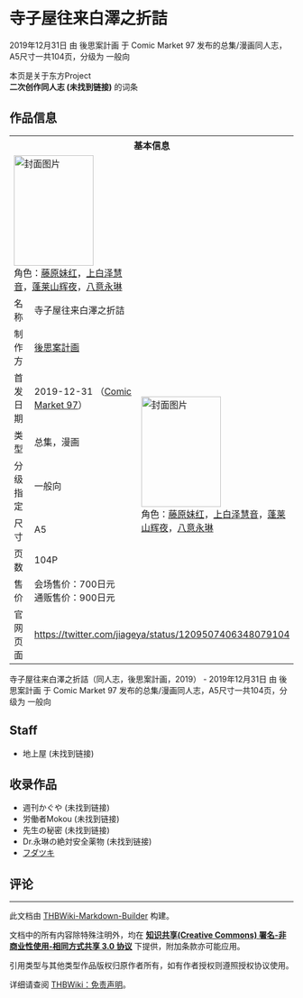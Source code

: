 # 寺子屋往来白澤之折詰

<!-- source html: G:\repos\THBWiki-Markdown-Builder\THBWikiMarkdown\Temp\main\e\ec\ns0%3A%E5%AF%BA%E5%AD%90%E5%B1%8B%E5%BE%80%E6%9D%A5%E7%99%BD%E6%BE%A4%E4%B9%8B%E6%8A%98%E8%A9%B0.html -->

2019年12月31日 由 後思案計画 于 Comic Market 97 发布的总集/漫画同人志，A5尺寸一共104页，分级为 一般向

本页是关于东方Project  
 **二次创作同人志 (未找到链接)** 的词条
## 作品信息

<table><tbody><tr><th colspan="3">基本信息</th></tr><tr><td class="cover-artwork-mobile" colspan="2"><a href="./文件-寺子屋往来白澤之折詰封面.jpg.md" class="image" title="封面图片"><img alt="封面图片" src="https://upload.thwiki.cc/thumb/a/a4/%E5%AF%BA%E5%AD%90%E5%B1%8B%E5%BE%80%E6%9D%A5%E7%99%BD%E6%BE%A4%E4%B9%8B%E6%8A%98%E8%A9%B0%E5%B0%81%E9%9D%A2.jpg/141px-%E5%AF%BA%E5%AD%90%E5%B1%8B%E5%BE%80%E6%9D%A5%E7%99%BD%E6%BE%A4%E4%B9%8B%E6%8A%98%E8%A9%B0%E5%B0%81%E9%9D%A2.jpg" decoding="async" loading="lazy" width="141" height="196" srcset="https://upload.thwiki.cc/thumb/a/a4/%E5%AF%BA%E5%AD%90%E5%B1%8B%E5%BE%80%E6%9D%A5%E7%99%BD%E6%BE%A4%E4%B9%8B%E6%8A%98%E8%A9%B0%E5%B0%81%E9%9D%A2.jpg/211px-%E5%AF%BA%E5%AD%90%E5%B1%8B%E5%BE%80%E6%9D%A5%E7%99%BD%E6%BE%A4%E4%B9%8B%E6%8A%98%E8%A9%B0%E5%B0%81%E9%9D%A2.jpg 1.5x, https://upload.thwiki.cc/thumb/a/a4/%E5%AF%BA%E5%AD%90%E5%B1%8B%E5%BE%80%E6%9D%A5%E7%99%BD%E6%BE%A4%E4%B9%8B%E6%8A%98%E8%A9%B0%E5%B0%81%E9%9D%A2.jpg/281px-%E5%AF%BA%E5%AD%90%E5%B1%8B%E5%BE%80%E6%9D%A5%E7%99%BD%E6%BE%A4%E4%B9%8B%E6%8A%98%E8%A9%B0%E5%B0%81%E9%9D%A2.jpg 2x" data-file-width="544" data-file-height="758"></a><div class="cover-char">角色：<a href="./藤原妹红.md" title="藤原妹红">藤原妹红</a>，<a href="./上白泽慧音.md" title="上白泽慧音">上白泽慧音</a>，<a href="./蓬莱山辉夜.md" title="蓬莱山辉夜">蓬莱山辉夜</a>，<a href="./八意永琳.md" title="八意永琳">八意永琳</a></div></td>
</tr><tr><td class="label">名称</td><td colspan="2"> 寺子屋往来白澤之折詰 </td></tr><tr><td class="label">制作方</td><td><a href="./後思案計画.md" title="後思案計画">後思案計画</a></td><td class="cover-artwork" rowspan="7" style="min-width:196px;"><a href="./文件-寺子屋往来白澤之折詰封面.jpg.md" class="image" title="封面图片"><img alt="封面图片" src="https://upload.thwiki.cc/thumb/a/a4/%E5%AF%BA%E5%AD%90%E5%B1%8B%E5%BE%80%E6%9D%A5%E7%99%BD%E6%BE%A4%E4%B9%8B%E6%8A%98%E8%A9%B0%E5%B0%81%E9%9D%A2.jpg/141px-%E5%AF%BA%E5%AD%90%E5%B1%8B%E5%BE%80%E6%9D%A5%E7%99%BD%E6%BE%A4%E4%B9%8B%E6%8A%98%E8%A9%B0%E5%B0%81%E9%9D%A2.jpg" decoding="async" loading="lazy" width="141" height="196" srcset="https://upload.thwiki.cc/thumb/a/a4/%E5%AF%BA%E5%AD%90%E5%B1%8B%E5%BE%80%E6%9D%A5%E7%99%BD%E6%BE%A4%E4%B9%8B%E6%8A%98%E8%A9%B0%E5%B0%81%E9%9D%A2.jpg/211px-%E5%AF%BA%E5%AD%90%E5%B1%8B%E5%BE%80%E6%9D%A5%E7%99%BD%E6%BE%A4%E4%B9%8B%E6%8A%98%E8%A9%B0%E5%B0%81%E9%9D%A2.jpg 1.5x, https://upload.thwiki.cc/thumb/a/a4/%E5%AF%BA%E5%AD%90%E5%B1%8B%E5%BE%80%E6%9D%A5%E7%99%BD%E6%BE%A4%E4%B9%8B%E6%8A%98%E8%A9%B0%E5%B0%81%E9%9D%A2.jpg/281px-%E5%AF%BA%E5%AD%90%E5%B1%8B%E5%BE%80%E6%9D%A5%E7%99%BD%E6%BE%A4%E4%B9%8B%E6%8A%98%E8%A9%B0%E5%B0%81%E9%9D%A2.jpg 2x" data-file-width="544" data-file-height="758"></a><div class="cover-char">角色：<a href="./藤原妹红.md" title="藤原妹红">藤原妹红</a>，<a href="./上白泽慧音.md" title="上白泽慧音">上白泽慧音</a>，<a href="./蓬莱山辉夜.md" title="蓬莱山辉夜">蓬莱山辉夜</a>，<a href="./八意永琳.md" title="八意永琳">八意永琳</a></div></td>
</tr><tr><td class="label">首发日期</td><td>2019-12-31&#160;（<a href="/展会作品列表?e=Comic+Market%2397">Comic Market 97</a>）</td></tr><tr><td class="label">类型</td><td>总集，漫画</td></tr><tr><td class="label">分级指定</td><td>一般向</td></tr><tr><td class="label">尺寸</td><td>A5</td></tr><tr><td class="label">页数</td><td>104P</td></tr><tr><td class="label">售价</td><td>会场售价：700日元<br>通贩售价：900日元</td></tr>
<tr><td class="label">官网页面</td><td colspan="2"><a rel="nofollow" class="external free" href="https://twitter.com/jiageya/status/1209507406348079104">https://twitter.com/jiageya/status/1209507406348079104</a></td></tr></tbody></table>

寺子屋往来白澤之折詰（同人志，後思案計画，2019） - 2019年12月31日 由 後思案計画 于 Comic Market 97 发布的总集/漫画同人志，A5尺寸一共104页，分级为 一般向
## Staff
- 地上屋 (未找到链接)

## 收录作品
- 週刊かぐや (未找到链接)
- 労働者Mokou (未找到链接)
- 先生の秘密 (未找到链接)
- Dr.永琳の絶対安全薬物 (未找到链接)
- [フダツキ](./フダツキ.md)

## 评论




---

此文档由 [THBWiki-Markdown-Builder](https://github.com/Delsin-Yu/THBWiki-Markdown-Builder) 构建。

文档中的所有内容除特殊注明外，均在 [**知识共享(Creative Commons) 署名-非商业性使用-相同方式共享 3.0 协议**](https://creativecommons.org/licenses/by-sa/3.0/deed.zh-hans) 下提供，附加条款亦可能应用。

引用类型与其他类型作品版权归原作者所有，如有作者授权则遵照授权协议使用。

详细请查阅 [THBWiki：免责声明](https://thbwiki.cc/THBWiki:%E5%85%8D%E8%B4%A3%E5%A3%B0%E6%98%8E)。

